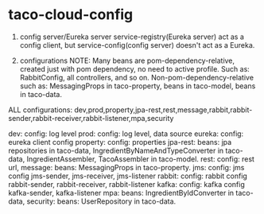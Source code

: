 # taco-cloud-config

1. config server/Eureka server
 service-registry(Eureka server) act as a config client, but service-config(config server) doesn't act as a Eureka.

2. configurations
 NOTE:
 Many beans are pom-dependency-relative, created just with pom dependency, no need to active profile.
 Such as: RabbitConfig, all controllers, and so on.
 Non-pom-dependency-relative such as:
   MessagingProps in taco-property, beans in taco-model, beans in taco-data.
   
 ALL configurations:
 dev,prod,property,jpa-rest,rest,message,rabbit,rabbit-sender,rabbit-receiver,rabbit-listener,mpa,security

 dev:
   config: log level
 prod:
   config: log level, data source
 eureka:
   config: eureka client config
 property:
   config: properties
 jpa-rest:
   beans: jpa repositories in taco-data,
           IngredientByNameAndTypeConverter in taco-data,
           IngredientAssembler, TacoAssembler in taco-model.
 rest:
   config: rest url,
 message:
   beans: MessagingProps in taco-property.
 jms:
   config: jms config
 jms-sender, jms-receiver, jms-listener
 rabbit:
   config: rabbit config
 rabbit-sender, rabbit-receiver, rabbit-listener
 kafka:
   config: kafka config
 kafka-sender, kafka-listener
 mpa:
    beans: IngredientByIdConverter in taco-data,
 security:
    beans: UserRepository in taco-data.
